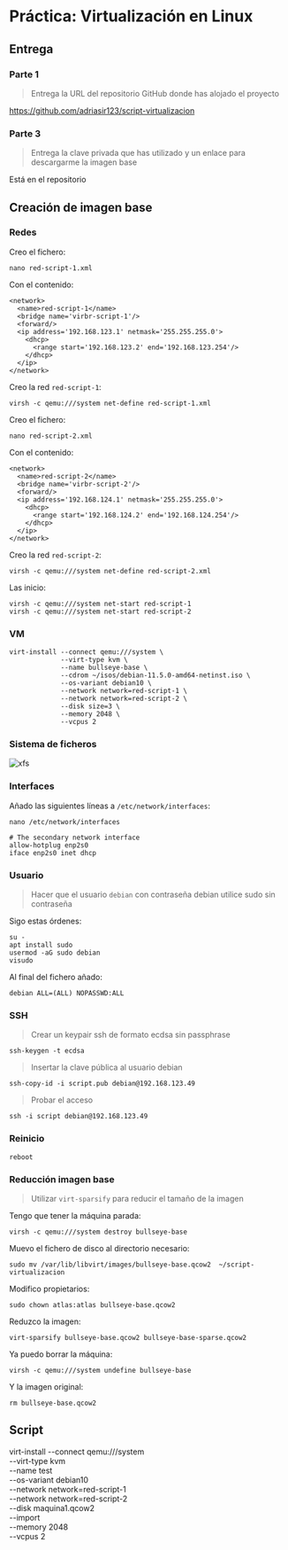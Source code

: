 # Práctica: Virtualización en Linux

## Entrega

### Parte 1

> Entrega la URL del repositorio GitHub donde has alojado el proyecto

<https://github.com/adriasir123/script-virtualizacion>




### Parte 3

> Entrega la clave privada que has utilizado y un enlace para descargarme la imagen base

Está en el repositorio















## Creación de imagen base

### Redes

Creo el fichero:

```shell
nano red-script-1.xml
```

Con el contenido:

```shell
<network>
  <name>red-script-1</name>
  <bridge name='virbr-script-1'/>
  <forward/>
  <ip address='192.168.123.1' netmask='255.255.255.0'>
    <dhcp>
      <range start='192.168.123.2' end='192.168.123.254'/>
    </dhcp>
  </ip>
</network>
```

Creo la red `red-script-1`:

```shell
virsh -c qemu:///system net-define red-script-1.xml
```

Creo el fichero:

```shell
nano red-script-2.xml
```

Con el contenido:

```shell
<network>
  <name>red-script-2</name>
  <bridge name='virbr-script-2'/>
  <forward/>
  <ip address='192.168.124.1' netmask='255.255.255.0'>
    <dhcp>
      <range start='192.168.124.2' end='192.168.124.254'/>
    </dhcp>
  </ip>
</network>
```

Creo la red `red-script-2`:

```shell
virsh -c qemu:///system net-define red-script-2.xml
```

Las inicio:

```shell
virsh -c qemu:///system net-start red-script-1
virsh -c qemu:///system net-start red-script-2
```

### VM

```shell
virt-install --connect qemu:///system \
             --virt-type kvm \
             --name bullseye-base \
             --cdrom ~/isos/debian-11.5.0-amd64-netinst.iso \
             --os-variant debian10 \
             --network network=red-script-1 \
             --network network=red-script-2 \
             --disk size=3 \
             --memory 2048 \
             --vcpus 2
```

### Sistema de ficheros

![xfs](https://i.imgur.com/aDIhUrl.png)

### Interfaces

Añado las siguientes líneas a `/etc/network/interfaces`:

```shell
nano /etc/network/interfaces
```

```shell
# The secondary network interface
allow-hotplug enp2s0
iface enp2s0 inet dhcp
```

### Usuario

> Hacer que el usuario `debian` con contraseña debian utilice sudo sin contraseña

Sigo estas órdenes:

```shell
su -
apt install sudo
usermod -aG sudo debian
visudo
```

Al final del fichero añado:

```shell
debian ALL=(ALL) NOPASSWD:ALL
```

### SSH

> Crear un keypair ssh de formato ecdsa sin passphrase

```shell
ssh-keygen -t ecdsa
```

> Insertar la clave pública al usuario debian

```shell
ssh-copy-id -i script.pub debian@192.168.123.49
```

> Probar el acceso

```shell
ssh -i script debian@192.168.123.49
```

### Reinicio

```shell
reboot
```

### Reducción imagen base

> Utilizar `virt-sparsify` para reducir el tamaño de la imagen

Tengo que tener la máquina parada:

```shell
virsh -c qemu:///system destroy bullseye-base
```

Muevo el fichero de disco al directorio necesario:

```shell
sudo mv /var/lib/libvirt/images/bullseye-base.qcow2  ~/script-virtualizacion
```

Modifico propietarios:

```shell
sudo chown atlas:atlas bullseye-base.qcow2
```

Reduzco la imagen:

```shell
virt-sparsify bullseye-base.qcow2 bullseye-base-sparse.qcow2
```

Ya puedo borrar la máquina:

```shell
virsh -c qemu:///system undefine bullseye-base
```

Y la imagen original:

```shell
rm bullseye-base.qcow2
```






## Script







virt-install --connect qemu:///system \
             --virt-type kvm \
             --name test \
             --os-variant debian10 \
             --network network=red-script-1 \
             --network network=red-script-2 \
             --disk maquina1.qcow2 \
             --import \
             --memory 2048 \
             --vcpus 2











